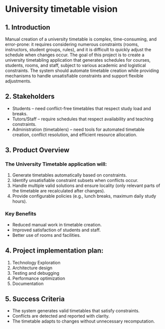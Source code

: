 # University timetable vision
## 1. Introduction
Manual creation of a university timetable is complex, time-consuming, and error-prone: it requires considering numerous constraints (rooms, instructors, student groups, rules), and it is difficult to quickly adjust the schedule when changes occur. The goal of this project is to create a university timetabling application that generates schedules for courses, students, rooms, and staff, subject to various academic and logistical constraints. The system should automate timetable creation while providing mechanisms to handle unsatisfiable constraints and support flexible adjustments.
## 2. Stakeholders
* Students – need conflict-free timetables that respect study load and breaks.
* Tutors/Staff – require schedules that respect availability and teaching constraints.
* Administration (timetablers) – need tools for automated timetable creation, conflict resolution, and efficient resource allocation.
## 3. Product Overview
### The University Timetable application will:
1) Generate timetables automatically based on constraints.
2) Identify unsatisfiable constraint subsets when conflicts occur.
3) Handle multiple valid solutions and ensure locality (only relevant parts of the timetable are recalculated after changes).
4) Provide configurable policies (e.g., lunch breaks, maximum daily study hours).
### Key Benefits
- Reduced manual work in timetable creation.
- Improved satisfaction of students and staff.
- Better use of rooms and facilities.
## 4. Project implementation plan: 
1) Technology Exploration
2) Architecture design 
3)	Testing and debugging 
4)	Performance optimization
5)	Documentation
## 5. Success Criteria
* The system generates valid timetables that satisfy constraints.
* Conflicts are detected and reported with clarity.
* The timetable adapts to changes without unnecessary recomputation.
